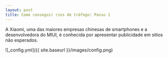 ```yaml
---
layout: post
title: Como conseguir rios de tráfego: Passo 1
---
```


A Xiaomi, uma das maiores empresas chinesas de smartphones e a desenvolvedora do MIUI, é conhecida por apresentar publicidade em sitios não esperados.

![_config.yml]({{ site.baseurl }}/images/config.png)

